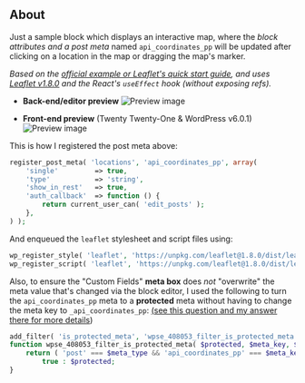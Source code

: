 ## About

Just a sample block which displays an interactive map, where the _block attributes and a post meta_ named `api_coordinates_pp` will be updated after clicking on a location in the map or dragging the map's marker.

*Based on the [official example or Leaflet's quick start guide](https://leafletjs.com/examples/quick-start/), and uses [Leaflet v1.8.0](https://leafletjs.com/download.html) and the React's `useEffect` hook (without exposing refs).*

* **Back-end/editor preview**
    ![Preview image](https://user-images.githubusercontent.com/47658419/183037526-a806c54a-6561-48b5-b460-b5c78eb7ae19.png)

* **Front-end preview** (Twenty Twenty-One & WordPress v6.0.1)
    ![Preview image](https://user-images.githubusercontent.com/47658419/183036412-fe2326c0-72bb-400c-8266-eef5aafc3775.png)

This is how I registered the post meta above:

```php
register_post_meta( 'locations', 'api_coordinates_pp', array(
	'single'         => true,
	'type'           => 'string',
	'show_in_rest'   => true,
	'auth_callback'  => function () {
		return current_user_can( 'edit_posts' );
	},
) );
```

And enqueued the `leaflet` stylesheet and script files using:

```php
wp_register_style( 'leaflet', 'https://unpkg.com/leaflet@1.8.0/dist/leaflet.css', array(), null );
wp_register_script( 'leaflet', 'https://unpkg.com/leaflet@1.8.0/dist/leaflet.js', array(), null );
```

Also, to ensure the "Custom Fields" **meta box** does *not* "overwrite" the meta value that's changed via the block editor, I used the following to turn the `api_coordinates_pp` meta to a **protected** meta without having to change the meta key to `_api_coordinates_pp`: [(see this question and my answer there for more details](https://wordpress.stackexchange.com/q/408053/137402))

```php
add_filter( 'is_protected_meta', 'wpse_408053_filter_is_protected_meta', 10, 3 );
function wpse_408053_filter_is_protected_meta( $protected, $meta_key, $meta_type ) {
	return ( 'post' === $meta_type && 'api_coordinates_pp' === $meta_key ) ?
		true : $protected;
}
```
